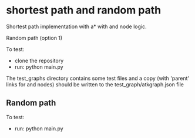# shortest path and random path

Shortest path implementation with a* with and node logic.

Random path (option 1)

To test:
- clone the repository
- run: python main.py

The test_graphs directory contains some test files and a copy (with 'parent' links for and nodes) should be written to the test_graph/atkgraph.json file

## Random path 

To test:
- run: python main.py
